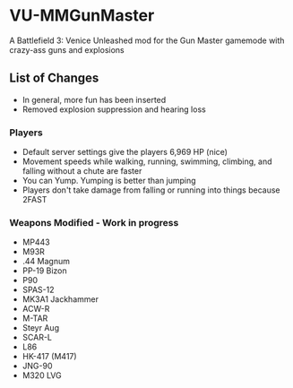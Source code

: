 # VU-MMGunMaster
A Battlefield 3: Venice Unleashed mod for the Gun Master gamemode with crazy-ass guns and explosions

## List of Changes
- In general, more fun has been inserted
- Removed explosion suppression and hearing loss

### Players
- Default server settings give the players 6,969 HP (nice)
- Movement speeds while walking, running, swimming, climbing, and falling without a chute are faster
- You can Yump. Yumping is better than jumping
- Players don't take damage from falling or running into things because 2FAST

### Weapons Modified - Work in progress
- MP443
- M93R
- .44 Magnum
- PP-19 Bizon
- P90
- SPAS-12
- MK3A1 Jackhammer
- ACW-R
- M-TAR
- Steyr Aug
- SCAR-L
- L86
- HK-417 (M417)
- JNG-90
- M320 LVG
